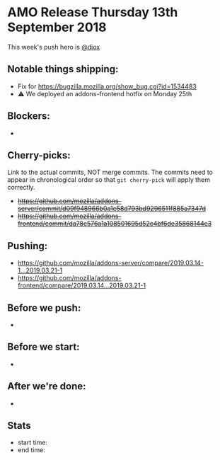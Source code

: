 # AMO Release Thursday 13th September 2018

This week's push hero is [@diox](https://github.com/diox)

## Notable things shipping:

* Fix for https://bugzilla.mozilla.org/show_bug.cgi?id=1534483
* :warning: We deployed an addons-frontend hotfix on Monday 25th

## Blockers:

*

## Cherry-picks:

Link to the actual commits, NOT merge commits. The commits need to appear
in chronological order so that `git cherry-pick` will apply them correctly.

* ~~https://github.com/mozilla/addons-server/commit/d09f948966b0a1e58d793bd9296511f885a7347d~~
* ~~https://github.com/mozilla/addons-frontend/commit/da78c576a1a108501695d52c4bf6de35868144c3~~

## Pushing:

* https://github.com/mozilla/addons-server/compare/2019.03.14-1...2019.03.21-1
* https://github.com/mozilla/addons-frontend/compare/2019.03.14...2019.03.21-1


## Before we push:

*

## Before we start:

*

## After we're done:

*

## Stats

* start time:
* end time:
